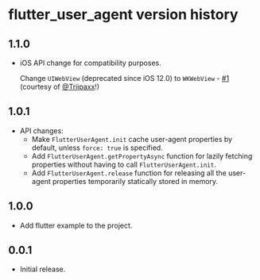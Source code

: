 # flutter_user_agent version history

## 1.1.0

* iOS API change for compatibility purposes.

  Change `UIWebView` (deprecated since iOS 12.0) to `WKWebView` - [#1](https://github.com/j0j00/flutter_user_agent/issues/1) (courtesy of [@Triipaxx](https://github.com/Triipaxx)!)

## 1.0.1

* API changes:
    * Make `FlutterUserAgent.init` cache user-agent properties by default, unless `force: true` is specified.
    * Add `FlutterUserAgent.getPropertyAsync` function for lazily fetching properties without having to call `FlutterUserAgent.init`.
    * Add `FlutterUserAgent.release` function for releasing all the user-agent properties temporarily statically stored in memory.
## 1.0.0

* Add flutter example to the project.

## 0.0.1

* Initial release.
